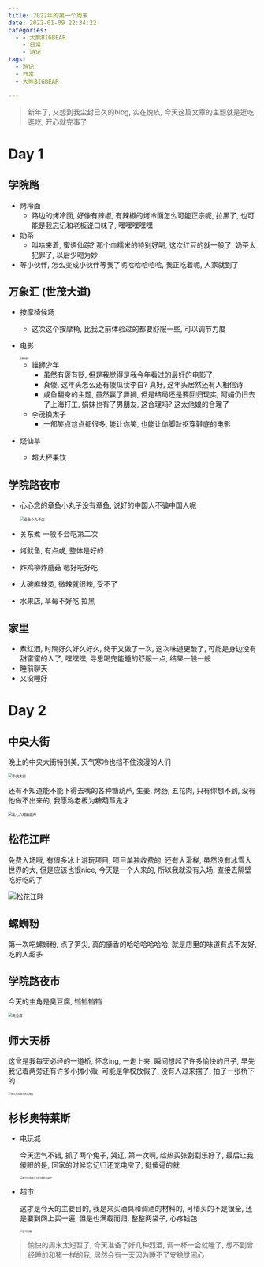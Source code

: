 ```yaml
---
title: 2022年的第一个周末
date: 2022-01-09 22:34:22
categories:
  - - 大熊BIGBEAR
    - 日常
	- 游记
tags:
  - 游记
  - 日常
  - 大熊BIGBEAR

---
```




<meta name="referrer" content="no-referrer" />



>  新年了, 又想到我尘封已久的blog, 实在愧疚, 今天这篇文章的主题就是逛吃逛吃, 开心就完事了

# Day 1

## 学院路

* 烤冷面
  * 路边的烤冷面, 好像有辣椒, 有辣椒的烤冷面怎么可能正宗呢, 拉黑了, 也可能是我忘记和老板说口味了, 嘿嘿嘿嘿嘿
* 奶茶 
  * 叫啥来着, 蜜语仙踪? 那个血糯米的特别好喝, 这次红豆的就一般了, 奶茶太犯罪了, 以后少喝为妙
* 等小伙伴, 怎么变成小伙伴等我了呢哈哈哈哈哈, 我正吃着呢, 人家就到了

## 万象汇  (世茂大道)

* 按摩椅候场
  * 这次这个按摩椅, 比我之前体验过的都要舒服一些, 可以调节力度

* 电影

  <img src="https://user-images.githubusercontent.com/33248133/148688393-db010fd4-63e5-4017-b2c8-34c49a8fec9c.jpg" alt="两场电影" style="zoom: 25%;" />

  * 雄狮少年
    * 虽然有褒有贬, 但是我觉得是我今年看过的最好的电影了, 
    * 真傻, 这年头怎么还有傻瓜读李白? 真好, 这年头居然还有人相信诗.
    * 咸鱼翻身的主题, 虽然赢了舞狮, 但是结局还是要回归现实, 阿娟仍旧去了上海打工, 娟妹也有了男朋友, 这合理吗? 这太他娘的合理了
  * 李茂换太子
    * 一部笑点尬点都很多, 能让你笑, 也能让你脚趾抠穿鞋底的电影

* 烧仙草

  * 超大杯果饮

## 学院路夜市

* 心心念的章鱼小丸子没有章鱼, 说好的中国人不骗中国人呢

  <img src="https://user-images.githubusercontent.com/33248133/148688426-bce20115-d6d3-41c6-b60b-06e859484ec7.jpg" alt="章鱼小丸子店" style="zoom: 50%;" />

* 关东煮 一般不会吃第二次

* 烤鱿鱼, 有点咸, 整体是好的

* 炸鸡柳炸蘑菇 嗯好吃好吃

* 大碗麻辣烫, 微辣就很辣, 受不了

* 水果店, 草莓不好吃 拉黑

## 家里

* 煮红酒,  时隔好久好久好久, 终于又做了一次, 这次味道更酸了, 可能是身边没有甜蜜蜜的人了, 嘿嘿嘿, 寻思喝完能睡的舒服一点, 结果一般一般
* 睡前聊天
* 又没睡好

# Day 2

## 中央大街

晚上的中央大街特别美, 天气寒冷也挡不住浪漫的人们

<img src="https://user-images.githubusercontent.com/33248133/148688560-e6dd28e8-0cb4-4052-8c46-bbe9d0fc3ba1.jpg" alt="中央大街" style="zoom:50%;" />



还有不知道能不能下得去嘴的各种糖葫芦, 生姜, 烤肠, 五花肉, 只有你想不到, 没有他做不出来的, 我愿称老板为糖葫芦鬼才

<img src="https://user-images.githubusercontent.com/33248133/148688445-e44cb234-62ba-4132-bc84-59a624627df9.jpg" alt="乱七八糟糖葫芦" style="zoom:50%;" />



## 松花江畔

免费入场哦, 有很多冰上游玩项目, 项目单独收费的, 还有大滑梯, 虽然没有冰雪大世界的大, 但是应该也很nice, 今天是一个人来的, 所以我就没有入场, 直接去隔壁吃好吃的了

![松花江畔](https://user-images.githubusercontent.com/33248133/148688615-3ac843ed-daa5-4636-a2da-d7a6d8df25b2.jpg)

## 螺蛳粉

第一次吃螺蛳粉, 点了笋尖, 真的挺香的哈哈哈哈哈哈, 就是店里的味道有点不友好, 吃的人超多

## 学院路夜市

今天的主角是臭豆腐, 铛铛铛铛

<img src="https://user-images.githubusercontent.com/33248133/148688439-c446494d-ecf0-4113-9b1e-1bc5bd708c49.jpg" alt="臭豆腐" style="zoom:50%;" />



## 师大天桥

这曾是我每天必经的一道桥, 怀念ing, 一走上来, 瞬间想起了许多愉快的日子, 早先我记着两旁还有许多小摊小贩, 可能是学校放假了, 没有人过来摆了, 拍了一张桥下的

<img src="https://user-images.githubusercontent.com/33248133/148688448-7dd267e7-428b-4b26-b683-26dea37a1481.jpg" alt="师大天桥糊了的长曝光" style="zoom: 33%;" />

## 杉杉奥特莱斯

* 电玩城

  今天运气不错, 抓了两个兔子, 哭辽, 第一次啊, 趁热买张刮刮乐好了, 最后让我傻眼的是, 回家的时候忘记归还充电宝了, 挺傻逼的就

  <img src="https://user-images.githubusercontent.com/33248133/148688845-e83ba736-ad67-4da8-8d4b-4a58f97dd790.jpg" alt="两只兔兔和忘记归还的充电宝" style="zoom: 33%;" />

* 超市

  这才是今天的主要目的, 我是来买酒具和调酒的材料的, 可惜买的不是很全, 还是要到网上买一遍, 但是也满载而归, 整整两袋子, 心疼钱包

  <img src="https://user-images.githubusercontent.com/33248133/148689044-a83f0c18-151d-42bb-b880-c2bf6789b352.jpg" alt="超市购物" style="zoom:33%;" />



> 愉快的周末太短暂了, 今天准备了好几种烈酒, 调一杯一会就睡了, 想不到曾经睡的和猪一样的我, 居然会有一天因为睡不了安稳觉闹心

